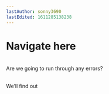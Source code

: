 ```yaml
---
lastAuthor: sonny3690
lastEdited: 1611285138238
---
```

# Navigate here

\
Are we going to run through any errors?

\
We’ll find out
